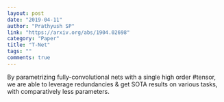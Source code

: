 ```yaml
---
layout: post
date: "2019-04-11"
author: "Prathyush SP"
link: "https://arxiv.org/abs/1904.02698"
category: "Paper"
title: "T-Net"
tags: ""
comments: true
---
```

By parametrizing fully-convolutional nets with a single high order #tensor, we are able to leverage redundancies & get SOTA results on various tasks, with comparatively less parameters.